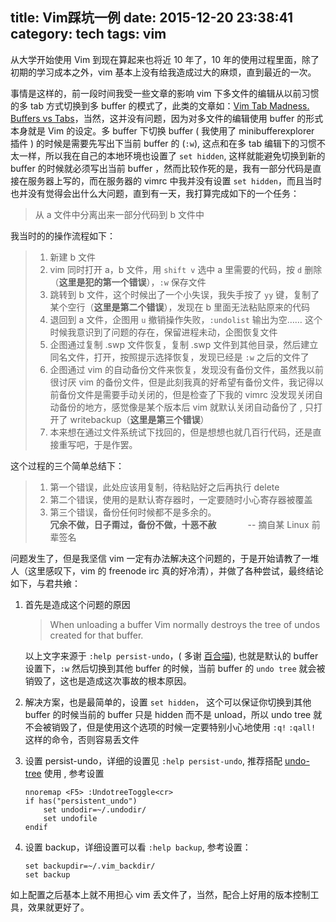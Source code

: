 title: Vim踩坑一例
date: 2015-12-20 23:38:41
category: tech
tags: vim
---
从大学开始使用 Vim 到现在算起来也将近 10 年了，10 年的使用过程里面，除了初期的学习成本之外，vim 基本上没有给我造成过大的麻烦，直到最近的一次。

事情是这样的，前一段时间我受一些文章的影响 vim 下多文件的编辑从以前习惯的多 tab 方式切换到多 buffer 的模式了，此类的文章如：[Vim Tab Madness. Buffers vs Tabs](https://joshldavis.com/2014/04/05/vim-tab-madness-buffers-vs-tabs/)，当然，这并没有问题，因为对多文件的编辑使用 buffer 的形式本身就是 Vim 的设定。多 buffer 下切换 buffer ( 我使用了 minibufferexplorer 插件 ) 的时候是需要先写出下当前 buffer 的 (`:w`), 这点和在多 tab 编辑下的习惯不太一样，所以我在自己的本地环境也设置了 `set hidden`, 这样就能避免切换到新的 buffer 的时候就必须写出当前 buffer ，然而比较作死的是，我有一部分代码是直接在服务器上写的，而在服务器的 vimrc 中我并没有设置 `set hidden`，而且当时也并没有觉得会出什么大问题，直到有一天，我打算完成如下的一个任务：
> 从 a 文件中分离出来一部分代码到 b 文件中

我当时的的操作流程如下：

> 1. 新建 b 文件
> 2. vim 同时打开 a，b 文件，用 `shift v` 选中 a 里需要的代码，按 `d` 删除（**这里是犯的第一个错误**），`:w` 保存文件
> 3. 跳转到 b 文件，这个时候出了一个小失误，我失手按了 `yy` 键，复制了某个空行（**这里是第二个错误**），发现在 b 里面无法粘贴原来的代码
> 4. 退回到 a 文件，企图用 `u` 撤销操作失败，`:undolist` 输出为空…… 这个时候我意识到了问题的存在，保留进程未动，企图恢复文件
> 5. 企图通过复制 .swp 文件恢复，复制 .swp 文件到其他目录，然后建立同名文件，打开，按照提示选择恢复，发现已经是 `:w` 之后的文件了
> 6. 企图通过 vim 的自动备份文件来恢复，发现没有备份文件，虽然我以前很讨厌 vim 的备份文件，但是此刻我真的好希望有备份文件，我记得以前备份文件是需要手动关闭的，但是检查了下我的 vimrc 没发现关闭自动备份的地方，感觉像是某个版本后 vim 就默认关闭自动备份了 , 只打开了 writebackup（**这里是第三个错误**）
> 7. 本来想在通过文件系统试下找回的，但是想想也就几百行代码，还是直接重写吧，于是作罢。

这个过程的三个简单总结下：

> 1. 第一个错误，此处应该用复制，待粘贴好之后再执行 delete
> 2. 第二个错误，使用的是默认寄存器时，一定要随时小心寄存器被覆盖
> 3. 第三个错误，备份任何时候都不是多余的。  
 **冗余不做，日子甭过，备份不做，十恶不赦** &emsp;&emsp;&emsp; -- 摘自某 Linux 前辈签名

问题发生了，但是我坚信 vim 一定有办法解决这个问题的，于是开始请教了一堆人（这里感叹下，vim 的 freenode irc 真的好冷清），并做了各种尝试，最终结论如下，与君共飨：

1. 首先是造成这个问题的原因

    >   When unloading a buffer Vim normally destroys the tree of undos created for that buffer.

    以上文字来源于 `:help persist-undo`，( 多谢 [百合喵](http://lilydjwg.is-programmer.com/)), 也就是默认的 buffer 设置下，`:w` 然后切换到其他 buffer 的时候，当前 buffer 的 `undo tree` 就会被销毁了，这也是造成这次事故的根本原因。

2. 解决方案，也是最简单的，设置 `set hidden`， 这个可以保证你切换到其他 buffer 的时候当前的 buffer 只是 hidden 而不是 unload，所以 undo tree 就不会被销毁了，但是使用这个选项的时候一定要特别小心地使用 `:q!` `:qall!` 这样的命令，否则容易丢文件

3. 设置 persist-undo，详细的设置见 `:help persist-undo`, 推荐搭配 [undo-tree](https://github.com/mbbill/undotree) 使用 , 参考设置
    ```vim
    nnoremap <F5> :UndotreeToggle<cr>
    if has("persistent_undo")
        set undodir=~/.undodir/
        set undofile
    endif
    ```
4. 设置 backup，详细设置可以看 `:help backup`, 参考设置：
    ```vim
    set backupdir=~/.vim_backdir/
    set backup
    ```

如上配置之后基本上就不用担心 vim 丢文件了，当然，配合上好用的版本控制工具，效果就更好了。

